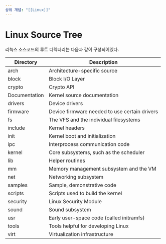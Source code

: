 ```yaml
---
상위 개념: "[[Linux]]"
---
```

# Linux Source Tree

리눅스 소스코드의 루트 디렉터리는 다음과 같이 구성되어있다.

| Directory     | Description                                   |
| ------------- | --------------------------------------------- |
| arch          | Architecture-specific source                  |
| block         | Block I/O Layer                               |
| crypto        | Crypto API                                    |
| Documentation | Kernel source documentation                   |
| drivers       | Device drivers                                |
| firmware      | Device firmware needed to use certain drivers |
| fs            | The VFS and the individual filesystems        |
| include       | Kernel headers                                |
| init          | Kernel boot and initialization                |
| ipc           | Interprocess communication code               |
| kernel        | Core subsystems, such as the scheduler        |
| lib           | Helper routines                               |
| mm            | Memory management subsystem and the VM        |
| net           | Networking subsystem                          |
| samples       | Sample, demonstrative code                    |
| scripts       | Scripts used to build the kernel              |
| security      | Linux Security Module                         |
| sound         | Sound subsystem                               |
| usr           | Early user-space code (called initramfs)      |
| tools         | Tools helpful for developing Linux            |
| virt          | Virtualization infrastructure                 |
